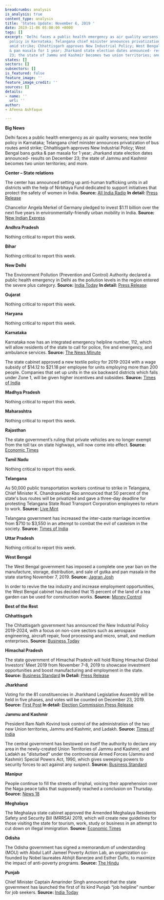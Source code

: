 ```yaml
---
breadcrumbs: analysis
is_analysis: true
content_type: analysis
title: 'States Update: November 6, 2019 '
date: 2019-11-06 05:00:00 +0000
tags: []
excerpt: 'Delhi faces a public health emergency as air quality worsens; new textile
  policy in Karnataka; Telangana chief minister announces privatization of bus routes
  amid strike; Chhattisgarh approves New Industrial Policy; West Bengal bans gutka
  & pan masala for 1 year; Jharkand state election dates announced- results on December
  23; the state of Jammu and Kashmir becomes two union territories; and more. '
states: []
sectors: []
subsectors: []
is_featured: false
feature_image: ''
feature_image_credit: ''
sources: []
details:
- name: ''
  url: ''
author:
- Afeena Ashfaque

---
```

**Big News**

Delhi faces a public health emergency as air quality worsens; new textile policy in Karnataka; Telangana chief minister announces privatization of bus routes amid strike; Chhattisgarh approves New Industrial Policy; West Bengal bans gutka & pan masala for 1 year; Jharkand state election dates announced- results on December 23; the state of Jammu and Kashmir becomes two union territories; and more.

**Center – State relations**

The center has announced setting up anti-human trafficking units in all districts with the help of Nirbhaya Fund dedicated to support initiatives that protect the safety of women in India. **Source:** [All India Radio](http://www.newsonair.com/News?title=Govt-announces-setting-up-anti-human-trafficking-units-in-all-districts-with-help-of-Nirbhaya-Fund&id=373919) **In detail:** [Press Release](https://pib.gov.in/newsite/PrintRelease.aspx?relid=194201)

Chancellor Angela Merkel of Germany pledged to invest $1.11 billion over the next five years in environmentally-friendly urban mobility in India. **Source:** [New Indian Express](http://www.newindianexpress.com/nation/2019/nov/02/germany-to-invest-rs-7913-crores-for-green-urban-mobility-in-india-2056137.html)

**Andhra Pradesh**

Nothing critical to report this week.

**Bihar**

Nothing critical to report this week.

**New Delhi**

The Environment Pollution (Prevention and Control) Authority declared a public health emergency in Delhi as the pollution levels in the region entered the severe plus category. **Source:** [India Today](https://www.indiatoday.in/mail-today/story/pollution-crisis-health-emergency-declared-delhi-ncr-politicians-play-blame-game-1614971-2019-11-02) **In detail:** [Press Release](https://pib.gov.in/newsite/PrintRelease.aspx?relid=194225)

**Gujarat**

Nothing critical to report this week.

**Haryana**

Nothing critical to report this week.

**Karnataka**

Karnataka now has an integrated emergency helpline number, 112, which will allow residents of the state to call for police, fire and emergency, and ambulance services. **Source:** [The News Minute](https://www.thenewsminute.com/article/karnataka-govt-launches-new-emergency-helpline-number-112-111544)

The state cabinet approved a new textile policy for 2019-2024 with a wage subsidy of $14.12 to $21.18 per employee for units employing more than 200 people. Companies that set up units in the six backward districts which falls under Zone 1, will be given higher incentives and subsidies. **Source:** [Times of India](https://timesofindia.indiatimes.com/city/bengaluru/karnataka-new-textile-policy-to-create-5-lakh-jobs/articleshowprint/71846712.cms)

**Madhya Pradesh**

Nothing critical to report this week.

**Maharashtra**

Nothing critical to report this week.

**Rajasthan**

The state government’s ruling that private vehicles are no longer exempt from the toll tax on state highways, will now come into effect. **Source:** [Economic Times](https://auto.economictimes.indiatimes.com/news/industry/rajasthan-govt-ends-exemption-to-pvt-vehicles-from-toll-tax-on-state-highways/71839581)

**Tamil Nadu**

Nothing critical to report this week.

**Telangana**

As 50,000 public transportation workers continue to strike in Telangana, Chief Minister K. Chandrasekhar Rao announced that 50 percent of the state's bus routes will be privatized and gave a three-day deadline for protesting Telangana State Road Transport Corporation employees to return to work. **Source:** [Live Mint](https://www.livemint.com/news/india/in-crusade-to-end-strike-in-telangana-kcr-to-privatize-50-of-public-transport-11572715988305.html)

Telangana government has increased the inter-caste marriage incentive from $710 to $3,550 in an attempt to combat the evil of casteism in the society. **Source:** [Times of India](https://timesofindia.indiatimes.com/city/hyderabad/telangana-govt-increases-incentives-for-inter-caste-marriages/articleshowprint/71842348.cms)

**Uttar Pradesh**

Nothing critical to report this week.

**West Bengal**

The West Bengal government has imposed a complete one year ban on the manufacture, storage, distribution, and sale of gutka and pan masala in the state starting November 7, 2019. **Source:** [Jagran Josh](https://www.jagranjosh.com/current-affairs/west-bengal-puts-complete-ban-on-manufacture-storage-sale-of-gutka-pan-masala-1572582367-1)

In order to revive the tea industry and increase employment opportunities, the West Bengal cabinet has decided that 15 percent of the land of a tea garden can be used for construction works. **Source:** [Money Control](https://www.moneycontrol.com/news/business/real-estate/west-bengal-cabinet-allows-construction-at-15-land-of-tea-gardens-4593421.html)

**Best of the Rest**

**Chhattisgarh**

The Chhattisgarh government has announced the New Industrial Policy 2019-2024, with a focus on non-core sectors such as aerospace engineering, aircraft repair, food processing and micro, small, and medium enterprises. **Source:** [Business Today](https://www.businesstoday.in/current/economy-politics/chhattisgarh-new-industrial-policy-focus-on-industries-in-naxal-hit-areas-cm-bhupesh-baghel--non-core-sectors/story/388142.html)

**Himachal Pradesh**

The state government of Himachal Pradesh will hold Rising Himachal Global Investors’ Meet 2019 from November 7-8, 2019 to showcase investment opportunities and boost manufacturing and employment in the state. **Source:** [Business Standard](https://www.business-standard.com/article/news-ani/piyush-goyal-to-attend-rising-himachal-global-investors-meet-2019-119110500926_1.html) **In Detail:** [Press Release](https://pib.gov.in/PressReleasePage.aspx?PRID=1590412#.XcF03IpumjI.twitter)

**Jharkhand**

Voting for the 81 constituencies in Jharkhand Legislative Assembly will be held in five phases, and votes will be counted on December 23, 2019. **Source:** [First Post](https://www.firstpost.com/politics/jharkhand-election-date-2019-ec-announces-five-phase-polling-from-30-nov-votes-to-be-counted-on-23-dec-7586491.html) **In detail:** [Election Commission Press Release](https://eci.gov.in/files/file/11149-schedule-for-general-election-to-the-legislative-assembly-of-jharkhand-2019/)

**Jammu and Kashmir**

President Ram Nath Kovind took control of the administration of the two new Union territories, Jammu and Kashmir, and Ladakh. **Source:** [Times of India](https://timesofindia.indiatimes.com/india/jammu-and-kashmir-transitions-from-state-into-two-union-territories/articleshow/71835777.cms)

The central government has bestowed on itself the authority to declare any area in the newly-created Union Territories of Jammu and Kashmir, and Ladakh as "disturbed" under the controversial Armed Forces (Jammu and Kashmir) Special Powers Act, 1990, which gives sweeping powers to security forces to act against any suspect. **Source:** [Business Standard](https://www.business-standard.com/article/pti-stories/centre-bestows-on-itself-powers-to-declare-any-area-in-jk-disturbed-under-afspa-119110100967_1.html)

**Manipur**

People continue to fill the streets of Imphal, voicing their apprehension over the Naga peace talks that supposedly reached a conclusion on Thursday. **Source:** [News 18](https://www.news18.com/news/politics/cocomi-sets-3-day-deadline-for-manipur-govt-to-disclose-details-of-naga-talks-2370979.html)

**Meghalaya**

The Meghalaya state cabinet approved the Amended Meghalaya Residents Safety and Security Bill (MRRSA) 2019, which will create new guidelines for those visiting the state for tourism, work, study or business in an attempt to cut down on illegal immigration. **Source:** [Economic Times](https://economictimes.indiatimes.com/news/politics-and-nation/meghalaya-adds-more-teeth-to-residents-safety-act-cabinet-issues-ordinance/articleshow/71862735.cms)

**Odisha**

The Odisha government has signed a memorandum of understanding (MOU) with Abdul Latif Jameel Poverty Action Lab, an organization co-founded by Nobel laureates Abhijit Banerjee and Esther Duflo, to maximize the impact of anti-poverty programs. **Source:** [The Hindu](https://www.thehindu.com/news/national/other-states/odisha-govt-partners-with-j-pal-to-minimise-poverty/article29851718.ece)

**Punjab**

Chief Minister Captain Amarinder Singh announced that the state government has launched the first of its kind Punjab “job helpline” number for job seekers. **Source:** [India Today](https://www.indiatoday.in/education-today/news/story/cm-amarinder-singh-launches-first-of-its-kind-punjab-job-helpline-for-job-seekers-1615093-2019-11-02)